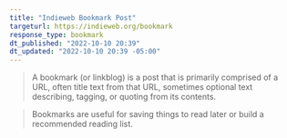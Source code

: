 ```yaml
---
title: "Indieweb Bookmark Post"
targeturl: https://indieweb.org/bookmark
response_type: bookmark
dt_published: "2022-10-10 20:39"
dt_updated: "2022-10-10 20:39 -05:00"
---
```


> A bookmark (or linkblog) is a post that is primarily comprised of a URL, often title text from that URL, sometimes optional text describing, tagging, or quoting from its contents.

> Bookmarks are useful for saving things to read later or build a recommended reading list. 